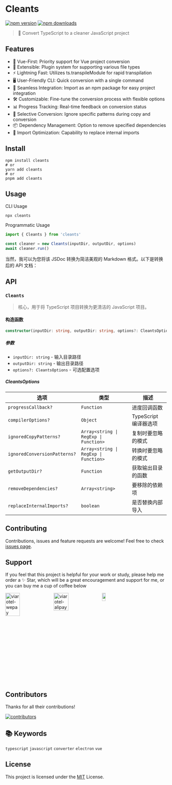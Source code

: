 # Cleants

<!-- automd:badges -->

[![npm version](https://img.shields.io/npm/v/cleants)](https://npmjs.com/package/cleants)
[![npm downloads](https://img.shields.io/npm/dm/cleants)](https://npm.chart.dev/cleants)

<!-- /automd -->

> 🧹 Convert TypeScript to a cleaner JavaScript project

## Features

- 🖖 Vue-First: Priority support for Vue project conversion
- 🔌 Extensible: Plugin system for supporting various file types
- ⚡ Lightning Fast: Utilizes ts.transpileModule for rapid transpilation
- 🖥️ User-Friendly CLI: Quick conversion with a single command
- 🧩 Seamless Integration: Import as an npm package for easy project integration
- 🛠️ Customizable: Fine-tune the conversion process with flexible options
- 📊 Progress Tracking: Real-time feedback on conversion status
- 🎯 Selective Conversion: Ignore specific patterns during copy and conversion
- 📦 Dependency Management: Option to remove specified dependencies
- 🔄 Import Optimization: Capability to replace internal imports

## Install

```shell
npm install cleants
# or
yarn add cleants
# or
pnpm add cleants
```

## Usage

CLI Usage

```shell
npx cleants
```

Programmatic Usage

```javascript
import { Cleants } from 'cleants'

const cleaner = new Cleants(inputDir, outputDir, options)
await cleaner.run()
```

当然，我可以为您将该 JSDoc 转换为简洁美观的 Markdown 格式。以下是转换后的 API 文档：

## API

### `Cleants`

> 核心，用于将 TypeScript 项目转换为更清洁的 JavaScript 项目。

#### 构造函数

```typescript
constructor(inputDir: string, outputDir: string, options?: CleantsOptions)
```

##### 参数

- `inputDir: string` - 输入目录路径
- `outputDir: string` - 输出目录路径
- `options?: CleantsOptions` - 可选配置选项

##### CleantsOptions

| 选项                         | 类型                                  | 描述                  |
| ---------------------------- | ------------------------------------- | --------------------- |
| `progressCallback?`          | `Function`                            | 进度回调函数          |
| `compilerOptions?`           | `Object`                              | TypeScript 编译器选项 |
| `ignoredCopyPatterns?`       | `Array<string \| RegExp \| Function>` | 复制时要忽略的模式    |
| `ignoredConversionPatterns?` | `Array<string \| RegExp \| Function>` | 转换时要忽略的模式    |
| `getOutputDir?`              | `Function`                            | 获取输出目录的函数    |
| `removeDependencies?`        | `Array<string>`                       | 要移除的依赖项        |
| `replaceInternalImports?`    | `boolean`                             | 是否替换内部导入      |

## Contributing

Contributions, issues and feature requests are welcome! Feel free to check [issues page](https://github.com/viarotel-org/cleants/issues).

## Support

If you feel that this project is helpful for your work or study, please help me order a ✨ Star, which will be a great encouragement and support for me, or you can buy me a cup of coffee below

<div style="display:flex;">
  <img src="https://cdn.jsdelivr.net/gh/viarotel-org/escrcpy@main/screenshots/zh-CN/viarotel-wepay.jpg" alt="viarotel-wepay" width="30%">
  <img src="https://cdn.jsdelivr.net/gh/viarotel-org/escrcpy@main/screenshots/zh-CN/viarotel-alipay.jpg" alt="viarotel-alipay" width="30%">
  <a href="https://www.paypal.com/paypalme/viarotel" target="_blank" rel="noopener noreferrer">
    <img src="https://cdn.jsdelivr.net/gh/viarotel-org/escrcpy@main/screenshots/en-US/viarotel-paypal.png" alt="viarotel-paypal" width="30%">
  </a>
</div>

## Contributors

Thanks for all their contributions!

<a href="https://github.com/viarotel-org/cleants/graphs/contributors">
  <img src="https://contrib.rocks/image?repo=viarotel-org/cleants" alt="contributors" />
</a>

## 📚 Keywords
`typescript` `javascript` `converter` `electron` `vue`

## License

This project is licensed under the [MIT](LICENSE) License.
